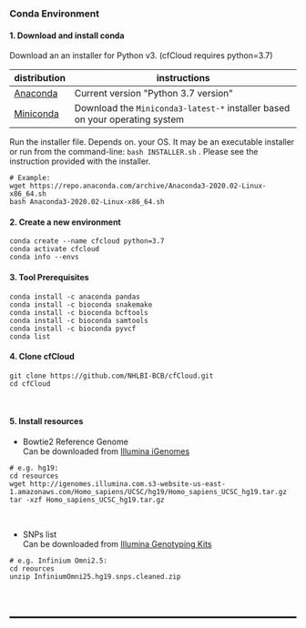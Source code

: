 ### Conda Environment

#### 1. Download and install conda

Download an an installer for Python v3. (cfCloud requires python=3.7)

distribution  | instructions
---- | ----
[Anaconda](https://www.anaconda.com/products/individual#download-section) | Current version "Python 3.7 version"
[Miniconda](https://repo.anaconda.com/miniconda/) | Download the `Miniconda3-latest-*` installer based on your operating system

Run the installer file.  Depends on. your OS. It may be an executable installer or run from the command-line: `bash INSTALLER.sh` . Please see the instruction provided with the installer.
```
# Example:
wget https://repo.anaconda.com/archive/Anaconda3-2020.02-Linux-x86_64.sh
bash Anaconda3-2020.02-Linux-x86_64.sh
```



#### 2. Create a new environment 
```
conda create --name cfcloud python=3.7
conda activate cfcloud
conda info --envs
```


#### 3. Tool Prerequisites
```shell
conda install -c anaconda pandas
conda install -c bioconda snakemake
conda install -c bioconda bcftools
conda install -c bioconda samtools
conda install -c bioconda pyvcf
conda list
```

#### 4. Clone cfCloud
```
git clone https://github.com/NHLBI-BCB/cfCloud.git
cd cfCloud
```
<br />

#### 5. Install resources

- Bowtie2 Reference Genome <br />
Can be downloaded from [Illumina iGenomes](https://support.illumina.com/sequencing/sequencing_software/igenome.html)

```
# e.g. hg19:
cd resources
wget http://igenomes.illumina.com.s3-website-us-east-1.amazonaws.com/Homo_sapiens/UCSC/hg19/Homo_sapiens_UCSC_hg19.tar.gz
tar -xzf Homo_sapiens_UCSC_hg19.tar.gz
```
<br />

- SNPs list <br />
Can be downloaded from [Illumina Genotyping Kits](https://www.illumina.com/products/by-type/microarray-kits.html)
```
# e.g. Infinium Omni2.5:
cd reources
unzip InfiniumOmni25.hg19.snps.cleaned.zip
```

<br /><br />




<hr size=5 style="display: block; height: 3px;
    border: 0; border-top: 1px solid #ccc;
    margin: 1em 0; padding: 0;"  />
<br /><br />
